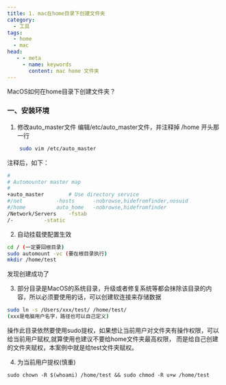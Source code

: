 ```yaml
---
title: 1. mac在home目录下创建文件夹
category:
  - 工具
tags:
  - home
  - mac
head:
   - - meta
     - name: keywords
       content: mac home 文件夹
---
```

MacOS如何在home目录下创建文件夹？
<!-- more -->

### 一、安装环境

1. 修改auto_master文件
编辑/etc/auto_master文件，并注释掉 /home 开头那一行

```bash
    sudo vim /etc/auto_master   
```
注释后，如下：
```bash
#
# Automounter master map
#
+auto_master		# Use directory service
#/net			-hosts		-nobrowse,hidefromfinder,nosuid
#/home			auto_home	-nobrowse,hidefromfinder
/Network/Servers	-fstab
/-			-static

```

2. 自动挂载使配置生效

```bash
cd / (一定要回根目录)
sudo automount -vc (要在根目录执行)
mkdir /home/test 
```
发现创建成功了

3. 部分目录是MacOS的系统目录，升级或者修复系统等都会抹除该目录的内容，所以必须要使用的话，可以创建软连接来存储数据
```bash
sudo ln -s /Users/xxx/test/ /home/test/
(xxx是电脑用户名字，路径也可以自己定义)
```
操作此目录依然要使用sudo提权，如果想让当前用户对文件夹有操作权限，可以给当前用户赋权,就算使用也建议不要给home文件夹最高权限，
而是给自己创建的文件夹赋权，本案例中就是给test文件夹赋权。

4. 为当前用户提权(慎重)
```
sudo chown -R $(whoami) /home/test && sudo chmod -R u+w /home/test
```
